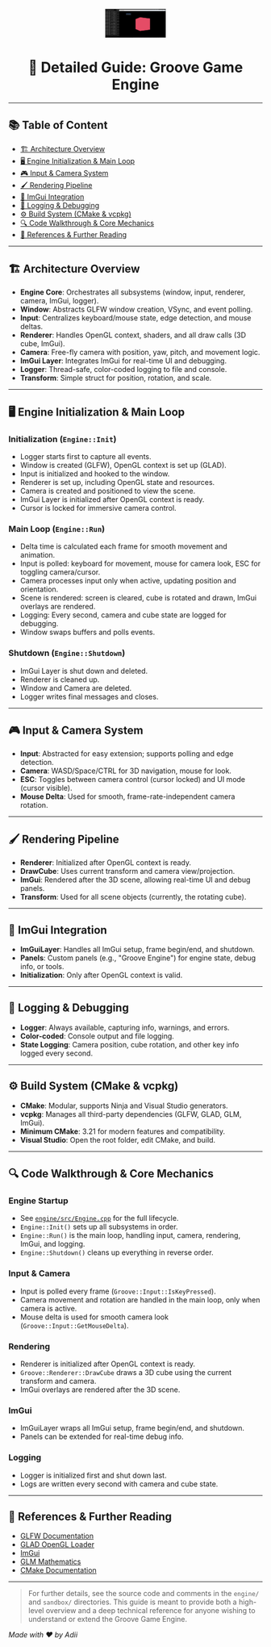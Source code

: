 ﻿<p align="center">
  <img src="resources/proof1.png" alt="Groove Engine Cube" width="120"/>
</p>

<h1 align="center">📝 Detailed Guide: Groove Game Engine</h1>

---

## 📚 Table of Content
- [🏗️ Architecture Overview](#-architecture-overview)
- [🖥️ Engine Initialization & Main Loop](#-engine-initialization--main-loop)
- [🎮 Input & Camera System](#-input--camera-system)
- [🖌️ Rendering Pipeline](#-rendering-pipeline)
- [🧩 ImGui Integration](#-imgui-integration)
- [📝 Logging & Debugging](#-logging--debugging)
- [⚙️ Build System (CMake & vcpkg)](#-build-system-cmake--vcpkg)
- [🔍 Code Walkthrough & Core Mechanics](#-code-walkthrough--core-mechanics)
- [🔗 References & Further Reading](#-references--further-reading)

---

## 🏗️ Architecture Overview

- **Engine Core**: Orchestrates all subsystems (window, input, renderer, camera, ImGui, logger).
- **Window**: Abstracts GLFW window creation, VSync, and event polling.
- **Input**: Centralizes keyboard/mouse state, edge detection, and mouse deltas.
- **Renderer**: Handles OpenGL context, shaders, and all draw calls (3D cube, ImGui).
- **Camera**: Free-fly camera with position, yaw, pitch, and movement logic.
- **ImGui Layer**: Integrates ImGui for real-time UI and debugging.
- **Logger**: Thread-safe, color-coded logging to file and console.
- **Transform**: Simple struct for position, rotation, and scale.

---

## 🖥️ Engine Initialization & Main Loop

### Initialization (`Engine::Init`)
- Logger starts first to capture all events.
- Window is created (GLFW), OpenGL context is set up (GLAD).
- Input is initialized and hooked to the window.
- Renderer is set up, including OpenGL state and resources.
- Camera is created and positioned to view the scene.
- ImGui Layer is initialized after OpenGL context is ready.
- Cursor is locked for immersive camera control.

### Main Loop (`Engine::Run`)
- Delta time is calculated each frame for smooth movement and animation.
- Input is polled: keyboard for movement, mouse for camera look, ESC for toggling camera/cursor.
- Camera processes input only when active, updating position and orientation.
- Scene is rendered: screen is cleared, cube is rotated and drawn, ImGui overlays are rendered.
- Logging: Every second, camera and cube state are logged for debugging.
- Window swaps buffers and polls events.

### Shutdown (`Engine::Shutdown`)
- ImGui Layer is shut down and deleted.
- Renderer is cleaned up.
- Window and Camera are deleted.
- Logger writes final messages and closes.

---

## 🎮 Input & Camera System

- **Input**: Abstracted for easy extension; supports polling and edge detection.
- **Camera**: WASD/Space/CTRL for 3D navigation, mouse for look.
- **ESC**: Toggles between camera control (cursor locked) and UI mode (cursor visible).
- **Mouse Delta**: Used for smooth, frame-rate-independent camera rotation.

---

## 🖌️ Rendering Pipeline

- **Renderer**: Initialized after OpenGL context is ready.
- **DrawCube**: Uses current transform and camera view/projection.
- **ImGui**: Rendered after the 3D scene, allowing real-time UI and debug panels.
- **Transform**: Used for all scene objects (currently, the rotating cube).

---

## 🧩 ImGui Integration

- **ImGuiLayer**: Handles all ImGui setup, frame begin/end, and shutdown.
- **Panels**: Custom panels (e.g., "Groove Engine") for engine state, debug info, or tools.
- **Initialization**: Only after OpenGL context is valid.

---

## 📝 Logging & Debugging

- **Logger**: Always available, capturing info, warnings, and errors.
- **Color-coded**: Console output and file logging.
- **State Logging**: Camera position, cube rotation, and other key info logged every second.

---

## ⚙️ Build System (CMake & vcpkg)

- **CMake**: Modular, supports Ninja and Visual Studio generators.
- **vcpkg**: Manages all third-party dependencies (GLFW, GLAD, GLM, ImGui).
- **Minimum CMake**: 3.21 for modern features and compatibility.
- **Visual Studio**: Open the root folder, edit CMake, and build.

---

## 🔍 Code Walkthrough & Core Mechanics

### Engine Startup
- See [`engine/src/Engine.cpp`](engine/src/Engine.cpp) for the full lifecycle.
- `Engine::Init()` sets up all subsystems in order.
- `Engine::Run()` is the main loop, handling input, camera, rendering, ImGui, and logging.
- `Engine::Shutdown()` cleans up everything in reverse order.

### Input & Camera
- Input is polled every frame (`Groove::Input::IsKeyPressed`).
- Camera movement and rotation are handled in the main loop, only when camera is active.
- Mouse delta is used for smooth camera look (`Groove::Input::GetMouseDelta`).

### Rendering
- Renderer is initialized after OpenGL context is ready.
- `Groove::Renderer::DrawCube` draws a 3D cube using the current transform and camera.
- ImGui overlays are rendered after the 3D scene.

### ImGui
- ImGuiLayer wraps all ImGui setup, frame begin/end, and shutdown.
- Panels can be extended for real-time debug info.

### Logging
- Logger is initialized first and shut down last.
- Logs are written every second with camera and cube state.

---

## 🔗 References & Further Reading

- [GLFW Documentation](https://www.glfw.org/docs/latest/)
- [GLAD OpenGL Loader](https://glad.dav1d.de/)
- [ImGui](https://github.com/ocornut/imgui)
- [GLM Mathematics](https://github.com/g-truc/glm)
- [CMake Documentation](https://cmake.org/cmake/help/latest/)

---

> For further details, see the source code and comments in the `engine/` and `sandbox/` directories. This guide is meant to provide both a high-level overview and a deep technical reference for anyone wishing to understand or extend the Groove Game Engine.

_Made with ❤️ by Adii_